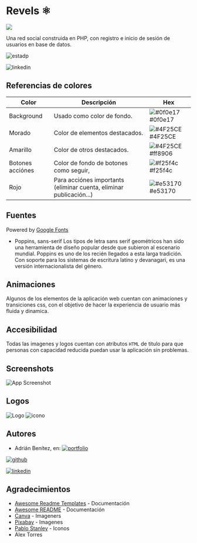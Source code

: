 # Revels ⚛️

![](https://snipboard.io/SLDhQC.jpg)

Una red social construida en PHP, con registro e inicio de sesión de usuarios en base de datos.


![estadp](https://img.shields.io/badge/ESTADO-en%20desarrollo-F18F01?style=for-the-badge)

![linkedin](https://img.shields.io/badge/Documentación_de_estilo-792FE7?style=for-the-badge)


## Referencias de colores

| Color           |Descripción  | Hex                                                                |
| ---------------| - | ------------------------------------------------------------------ |
| Background | Usado como color de fondo. | ![#0f0e17](https://via.placeholder.com/10/0f0e17?text=+) #0f0e17 |
| Morado | Color de elementos destacados. | ![#4F25CE](https://via.placeholder.com/10/4F25CE?text=+) #4F25CE |
| Amarillo | Color de otros destacados. | ![#4F25CE](https://via.placeholder.com/10/ff8906?text=+) #ff8906 |
| Botones acciónes| Color de fondo de botones como seguir,  | ![#f25f4c](https://via.placeholder.com/10/f25f4c?text=+) #f25f4c |
| Rojo | Para acciónes importants (eliminar cuenta, eliminar publicación...)| ![#e53170](https://via.placeholder.com/10/e53170?text=+) #e53170 |

## Fuentes
Powered by [Google Fonts](https://fonts.google.com/)

- Poppins, sans-serif
Los tipos de letra sans serif geométricos han sido una herramienta de diseño popular desde que subieron al escenario mundial. Poppins es uno de los recién llegados a esta larga tradición. Con soporte para los sistemas de escritura latino y devanagari, es una versión internacionalista del género.

## Animaciones

Algunos de los elementos de la aplicación web cuentan con animaciones y transiciones css, con el objetivo de hacer la experiencia de usuario más fluida y dinamica.


## Accesibilidad

Todas las imagenes y logos cuentan con atributos <code>HTML</code> de titulo para que personas con capacidad reducida puedan usar la aplicación sin problemas.

## Screenshots

![App Screenshot](https://via.placeholder.com/468x300?text=App+Screenshot+Here)



## Logos
![Logo](https://snipboard.io/JSD0jr.jpg)
![icono](https://snipboard.io/WxGoVQ.jpg)

## Autores

- Adrián Benítez, en:
[![portfolio](https://img.shields.io/badge/mi_portfolio-34D399?style=for-the-badge&logo=ko-fi&logoColor=white)](https://adrianbenitez.vercel.app/) 

[![github](https://img.shields.io/badge/github-000?style=for-the-badge&logo=github&logoColor=white)](https://www.linkedin.com/in/adrián-bntz)

[![linkedin](https://img.shields.io/badge/linkedin-0A66C2?style=for-the-badge&logo=linkedin&logoColor=white)](https://www.linkedin.com/in/adrián-bntz) 


## Agradecimientos

 - [Awesome Readme Templates](https://awesomeopensource.com/project/elangosundar/awesome-README-templates) - Documentación
 - [Awesome README](https://github.com/matiassingers/awesome-readme) - Documentación
 - [Canva](https://www.canva.com/) - Imageners
 - [Pixabay](https://pixabay.com/) - Imagenes
 - [Pablo Stanley](https://avataaars.com/) - Iconos
 - Alex Torres
